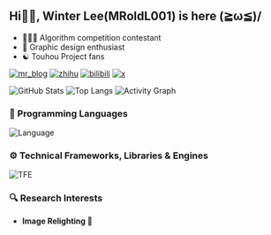 ## Hi👋🏻, Winter Lee(MRoldL001) is here (≧ω≦)/
- 👨🏻‍💻 Algorithm competition contestant
- 🎨 Graphic design enthusiast
- ☯️ Touhou Project fans

[![mr_blog](https://img.shields.io/badge/----MR__Blog-268785?style=flat-square&logo=wordpress&logoColor=ffffff)](http://www.mroldl001.top) [![zhihu](https://img.shields.io/badge/Zhihu-0084FF?style=flat-square&logo=zhihu&logoColor=ffffff)](https://www.zhihu.com/people/mroldl001) [![bilibili](https://img.shields.io/badge/Bilibili-00A1D6?style=flat-square&logo=bilibili&logoColor=ffffff)](https://space.bilibili.com/244751581) [![x](https://img.shields.io/badge/X-000000?style=flat-square&logo=x&logoColor=ffffff)](https://x.com/MRoldL001) 

![GitHub Stats](https://github-readme-stats.vercel.app/api?username=MRoldL001&show_icons=true&theme=shadow_green)
![Top Langs](https://github-readme-stats.vercel.app/api/top-langs/?username=MRoldL001&layout=compact&theme=shadow_green)
![Activity Graph](https://github-readme-activity-graph.vercel.app/graph?username=MRoldL001&theme=github-light)

### 🧰 Programming Languages
![Language](https://skillicons.dev/icons?i=c,cpp,java,kotlin,python,html,css&theme=light)

### ⚙️ Technical Frameworks, Libraries & Engines
![TFE](https://skillicons.dev/icons?i=godot,spring,pytorch&theme=light)

### 🔍 Research Interests
- **Image Relighting 🌇**
